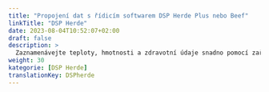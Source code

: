 ```yaml
---
title: "Propojení dat s řídicím softwarem DSP Herde Plus nebo Beef"
linkTitle: "DSP Herde"
date: 2023-08-04T10:52:07+02:00
draft: false
description: >
  Zaznamenávejte teploty, hmotnosti a zdravotní údaje snadno pomocí zařízení VitalControl a importujte zaznamenaná data do softwaru *Herde*.
weight: 30
kategorie: [DSP Herde]
translationKey: DSPherde
---
```

